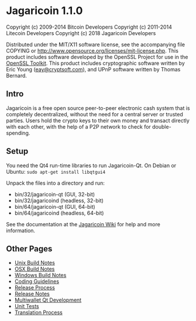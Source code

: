 Jagaricoin 1.1.0
====================

Copyright (c) 2009-2014 Bitcoin Developers
Copyright (c) 2011-2014 Litecoin Developers
Copyright (c) 2018 Jagaricoin Developers

Distributed under the MIT/X11 software license, see the accompanying
file COPYING or http://www.opensource.org/licenses/mit-license.php.
This product includes software developed by the OpenSSL Project for use in the [OpenSSL Toolkit](http://www.openssl.org/). This product includes
cryptographic software written by Eric Young ([eay@cryptsoft.com](mailto:eay@cryptsoft.com)), and UPnP software written by Thomas Bernard.


Intro
---------------------
Jagaricoin is a free open source peer-to-peer electronic cash system that is
completely decentralized, without the need for a central server or trusted
parties.  Users hold the crypto keys to their own money and transact directly
with each other, with the help of a P2P network to check for double-spending.


Setup
---------------------
You need the Qt4 run-time libraries to run Jagaricoin-Qt. On Debian or Ubuntu:
	`sudo apt-get install libqtgui4`

Unpack the files into a directory and run:

- bin/32/jagaricoin-qt (GUI, 32-bit)
- bin/32/jagaricoind (headless, 32-bit)
- bin/64/jagaricoin-qt (GUI, 64-bit)
- bin/64/jagaricoind (headless, 64-bit)

See the documentation at the [Jagaricoin Wiki](http://www.jagaricoin.tk/)
for help and more information.


Other Pages
---------------------
- [Unix Build Notes](build-unix.md)
- [OSX Build Notes](build-osx.md)
- [Windows Build Notes](build-msw.md)
- [Coding Guidelines](coding.md)
- [Release Process](release-process.md)
- [Release Notes](release-notes.md)
- [Multiwallet Qt Development](multiwallet-qt.md)
- [Unit Tests](unit-tests.md)
- [Translation Process](translation_process.md)
